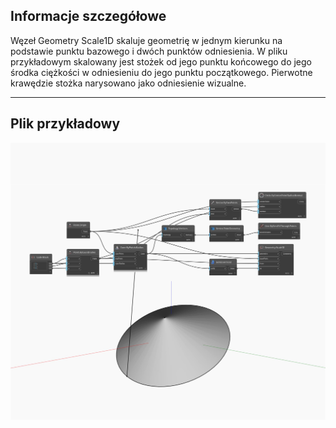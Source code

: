 ## Informacje szczegółowe
Węzeł Geometry Scale1D skaluje geometrię w jednym kierunku na podstawie punktu bazowego i dwóch punktów odniesienia. W pliku przykładowym skalowany jest stożek od jego punktu końcowego do jego środka ciężkości w odniesieniu do jego punktu początkowego. Pierwotne krawędzie stożka narysowano jako odniesienie wizualne.
___
## Plik przykładowy

![Scale1D](./Autodesk.DesignScript.Geometry.Geometry.Scale1D_img.jpg)

